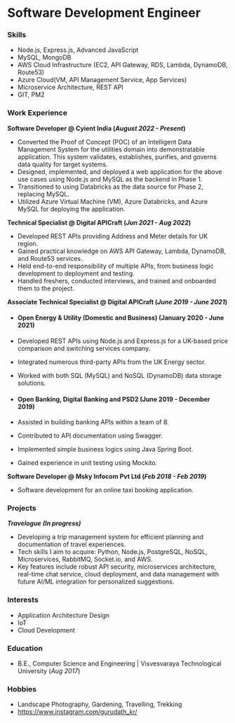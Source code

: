 # Software Development Engineer

### Skills
        
- Node.js, Express.js, Advanced JavaScript
- MySQL, MongoDB
- AWS Cloud Infrastructure (EC2, API Gateway, RDS, Lambda, DynamoDB, Route53)
- Azure Cloud(VM, API Management Service, App Services)
- Microservice Architecture, REST API
- GIT, PM2
        
### Work Experience
**Software Developer @ Cyient India (_August 2022 - Present_)**
- Converted the Proof of Concept (POC) of an Intelligent Data Management System for the utilities domain into demonstratable application. This system validates, establishes, purifies, and governs data quality for target systems.
- Designed, implemented, and deployed a web application for the above use cases using Node.js and MySQL as the backend in Phase 1.
- Transitioned to using Databricks as the data source for Phase 2, replacing MySQL.
- Utilized Azure Virtual Machine (VM), Azure Databricks, and Azure MySQL for deploying the application.

**Technical Specialist @ Digital APICraft (_Jun 2021 - Aug 2022_)**
- Developed REST APIs providing Address and Meter details for UK region.
- Gained practical knowledge on AWS API Gateway, Lambda, DynamoDB, and Route53 services.
- Held end-to-end responsibility of multiple APIs, from business logic development to deployment and testing.
- Handled freshers, conducted interviews, and trained and onboarded them to the project.

**Associate Technical Specialist @ Digital APICraft (_June 2019 - June 2021_)**

- #### Open Energy & Utility (Domestic and Business) (January 2020 - June 2021)
- Developed REST APIs using Node.js and Express.js for a UK-based price comparison and switching services company.
- Integrated numerous third-party APIs from the UK Energy sector.
- Worked with both SQL (MySQL) and NoSQL (DynamoDB) data storage solutions.

- #### Open Banking, Digital Banking and PSD2 (June 2019 - December 2019)
- Assisted in building banking APIs within a team of 8.
- Contributed to API documentation using Swagger.
- Implemented simple business logics using Java Spring Boot.
- Gained experience in unit testing using Mockito.


**Software Developer @ Msky Infocom Pvt Ltd (_Feb 2018 - Feb 2019_)**
- Software development for an online taxi booking application.

### Projects 
**_Travelogue (In progress)_** 
- Developing a trip management system for efficient planning and documentation of travel experiences. 
- Tech skills I aim to acquire: Python, Node.js, PostgreSQL, NoSQL, Microservices, RabbitMQ, Socket.io, and AWS. 
- Key features include robust API security, microservices architecture, real-time chat service, cloud deployment, and data management with future AI/ML integration for personalized suggestions.

### Interests
- Application Architecture Design
- IoT
- Cloud Development 

### Education
- B.E., Computer Science and Engineering | Visvesvaraya Technological University (_Aug 2017_)

### Hobbies
- Landscape Photography, Gardening, Travelling, Trekking
- https://www.instagram.com/gurudath_kr/